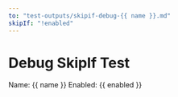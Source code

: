 ```yaml
---
to: "test-outputs/skipif-debug-{{ name }}.md"
skipIf: "!enabled"
---
```

# Debug SkipIf Test

Name: {{ name }}
Enabled: {{ enabled }}